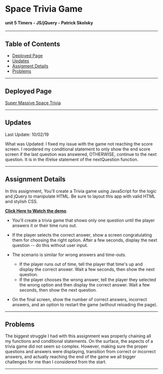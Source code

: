# Space Trivia Game
#### unit 5 Timers - JS/jQuery - Patrick Skolsky
----

## Table of Contents
* [Deployed Page](#deployed-page)
* [Updates](#updates)
* [Assigment Details](#assignment-details)
* [Problems](#problems)


----

## Deployed Page

[Super Massive Space Trivia](https://cerpinconsafo.github.io/Trivia-Game/)

----

## Updates

Last Update:  10/02/19

What was Updated: I fixed my issue with the game not reaching the score screen.  I reordered my conditional statement to only show the end score screen if the last question was answered, OTHERWISE, continue to the next question.  It is in the if/else statement of the nextQuestion function.

----

## Assignment Details

In this assignment, You'll create a Trivia game using JavaScript for the logic and jQuery to manipulate HTML. Be sure to layout this app with valid HTML and stylish CSS.


**[Click Here to Watch the demo](https://youtu.be/xhmmiRmxQ8Q)**.

* You'll create a trivia game that shows only one question until the player answers it or their time runs out.

* If the player selects the correct answer, show a screen congratulating them for choosing the right option. After a few seconds, display the next question -- do this without user input.

* The scenario is similar for wrong answers and time-outs.

  * If the player runs out of time, tell the player that time's up and display the correct answer. Wait a few seconds, then show the next question.
  * If the player chooses the wrong answer, tell the player they selected the wrong option and then display the correct answer. Wait a few seconds, then show the next question.

* On the final screen, show the number of correct answers, incorrect answers, and an option to restart the game (without reloading the page).

----

## Problems

The biggest struggle I had with this assignment was properly chaining all my functions and conditional statements.  On the surface, the aspects of a trivia game did not seem so complex.  However, making sure the proper questions and answers were displaying, transition from correct or incorrect answers, and actually reaching the end of the game we all bigger challenges for me than I considered from the start.

----






